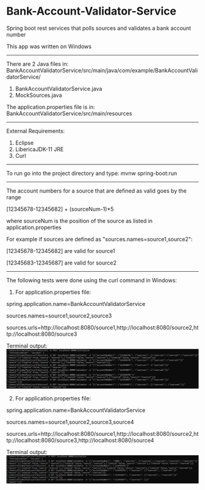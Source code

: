 # Bank-Account-Validator-Service
Spring boot rest services that polls sources and validates a bank account number

This app was written on Windows

---------

There are 2 Java files in:
BankAccountValidatorService/src/main/java/com/example/BankAccountValidatorService/
1) BankAccountValidatorService.java
2) MockSources.java

The application.properties file is in:
BankAccountValidatorService/src/main/resources

---------

External Requirements:
1) Eclipse
2) LibericaJDK-11 JRE
3) Curl

---------

To run go into the project directory and type:
mvnw spring-boot:run

---------

The account numbers for a source that are defined as valid goes by the range

[12345678-12345682] + (sourceNum-1)*5

where sourceNum is the position of the source as listed in application.properties

For example if sources are defined as "sources.names=source1,source2":

[12345678-12345682] are valid for source1

[12345683-12345687] are valid for source2

---------

The following tests were done using the curl command in Windows:

1) For application.properties file:

spring.application.name=BankAccountValidatorService

sources.names=source1,source2,source3

sources.urls=http\://localhost:8080/source1,http\://localhost:8080/source2,http\://localhost:8080/source3



Terminal output:
![Alt text](/BankAccountValidatorService/tests1.png?raw=true "Screenshot")


2) For application.properties file:

spring.application.name=BankAccountValidatorService

sources.names=source1,source2,source3,source4

sources.urls=http\://localhost:8080/source1,http\://localhost:8080/source2,http\://localhost:8080/source3,http\://localhost:8080/source4



Terminal output:
![Alt text](/BankAccountValidatorService/tests2.png?raw=true "Screenshot")
